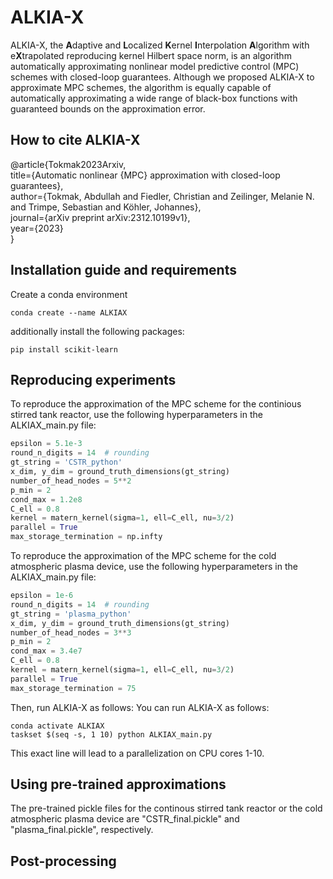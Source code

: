 # ALKIA-X
ALKIA-X, the **A**daptive and **L**ocalized **K**ernel **I**nterpolation **A**lgorithm with e**X**trapolated reproducing kernel Hilbert space norm, is an algorithm automatically approximating nonlinear model predictive control (MPC) schemes with closed-loop guarantees.
Although we proposed ALKIA-X to approximate MPC schemes, the algorithm is equally capable of automatically approximating a wide range of black-box functions with guaranteed bounds on the approximation error.


## How to cite ALKIA-X
@article{Tokmak2023Arxiv, \
  title={Automatic nonlinear {MPC} approximation with closed-loop guarantees}, \
  author={Tokmak, Abdullah and Fiedler, Christian and Zeilinger, Melanie N. and Trimpe, Sebastian and Köhler, Johannes}, \
  journal={arXiv preprint arXiv:2312.10199v1}, \
  year={2023} \
}



## Installation guide and requirements
Create a conda environment 
```
conda create --name ALKIAX
```
additionally install the following packages:
```
pip install scikit-learn
```


## Reproducing experiments
To reproduce the approximation of the MPC scheme for the continious stirred tank reactor, use the following hyperparameters in the ALKIAX_main.py file:
```python
epsilon = 5.1e-3
round_n_digits = 14  # rounding
gt_string = 'CSTR_python'
x_dim, y_dim = ground_truth_dimensions(gt_string)
number_of_head_nodes = 5**2
p_min = 2
cond_max = 1.2e8
C_ell = 0.8
kernel = matern_kernel(sigma=1, ell=C_ell, nu=3/2)
parallel = True
max_storage_termination = np.infty
```

To reproduce the approximation of the MPC scheme for the cold atmospheric plasma device, use the following hyperparameters in the ALKIAX_main.py file:
```python
epsilon = 1e-6
round_n_digits = 14  # rounding
gt_string = 'plasma_python'
x_dim, y_dim = ground_truth_dimensions(gt_string)
number_of_head_nodes = 3**3
p_min = 2
cond_max = 3.4e7
C_ell = 0.8
kernel = matern_kernel(sigma=1, ell=C_ell, nu=3/2)
parallel = True
max_storage_termination = 75
```

Then, run ALKIA-X as follows:
You can run ALKIA-X as follows:
```
conda activate ALKIAX
taskset $(seq -s, 1 10) python ALKIAX_main.py
```
This exact line will lead to a parallelization on CPU cores 1-10.

## Using pre-trained approximations 
The pre-trained pickle files for the continous stirred tank reactor or the cold atmospheric plasma device are "CSTR_final.pickle" and "plasma_final.pickle", respectively.


## Post-processing





